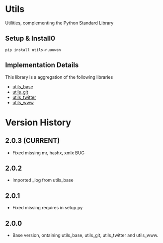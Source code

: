 # Utils

Utilities, complementing the Python Standard Library

## Setup & Install0

```
pip install utils-nuuuwan
```

## Implementation Details

This library is a aggregation of the following libraries

* [utils_base](https://pypi.org/project/utils_base-nuuuwan/)
* [utils_git](https://pypi.org/project/utils_git-nuuuwan/)
* [utils_twitter](https://pypi.org/project/utils_twitter-nuuuwan/)
* [utils_www](https://pypi.org/project/utils_www-nuuuwan/)


# Version History

## 2.0.3 (CURRENT)
* Fixed missing mr, hashx, xmlx BUG

## 2.0.2
* Imported _log from utils_base

## 2.0.1 
* Fixed missing requires in setup.py

## 2.0.0
* Base version, ontaining utils_base, utils_git, utils_twitter and utils_www.
